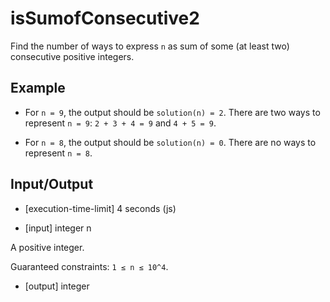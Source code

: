 # isSumofConsecutive2

Find the number of ways to express `n` as sum of some (at least two) consecutive positive integers.

## Example

-   For `n = 9`, the output should be
    `solution(n) = 2`.
    There are two ways to represent `n = 9`: `2 + 3 + 4 = 9` and `4 + 5 = 9`.

-   For `n = 8`, the output should be
    `solution(n) = 0`.
    There are no ways to represent `n = 8`.

## Input/Output

-   [execution-time-limit] 4 seconds (js)

-   [input] integer n

A positive integer.

Guaranteed constraints:
`1 ≤ n ≤ 10^4`.

-   [output] integer
